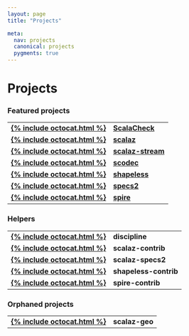```yaml
---
layout: page
title: "Projects"

meta:
  nav: projects
  canonical: projects
  pygments: true
---
```


Projects
========

### Featured projects

<table style="font-weight: bold;">
  <tr>
    <td><a class="btn" href="https://github.com/rickynils/scalacheck">{% include octocat.html %}</a></td>
    <td><a href="http://scalacheck.org">ScalaCheck</a></td>
  </tr>
  <tr>
    <td><a class="btn" href="https://github.com/scalaz/scalaz">{% include octocat.html %}</a></td>
    <td><a href="{{ site.baseurl }}/projects/scalaz">scalaz</a></td>
  </tr>
  <tr>
    <td><a class="btn" href="https://github.com/scalaz/scalaz-stream">{% include octocat.html %}</a></td>
    <td><a href="{{ site.baseurl }}/projects/scalaz">scalaz-stream</a></td>
  </tr>
  <tr>
    <td><a class="btn" href="https://github.com/scodec/scodec">{% include octocat.html %}</a></td>
    <td><a href="{{ site.baseurl }}/projects/scodec">scodec</a></td>
  </tr>
  <tr>
    <td><a class="btn" href="https://github.com/milessabin/shapeless">{% include octocat.html %}</a></td>
    <td><a href="{{ site.baseurl }}/projects/shapeless">shapeless</a></td>
  </tr>
  <tr>
    <td><a class="btn" href="https://github.com/etorreborre/specs2">{% include octocat.html %}</a></td>
    <td><a href="http://specs2.org">specs2</a></td>
  </tr>
  <tr>
    <td><a class="btn" href="https://github.com/non/spire">{% include octocat.html %}</a></td>
    <td><a href="{{ site.baseurl }}/projects/spire">spire</a></td>
  </tr>
</table>

<h3 id="sec-helpers">Helpers</h3>

<table style="font-weight: bold;">
  <tr>
    <td><a class="btn" href="https://github.com/typelevel/discipline">{% include octocat.html %}</a></td>
    <td>discipline</td>
  </tr>
  <tr>
    <td><a class="btn" href="https://github.com/typelevel/scalaz-contrib">{% include octocat.html %}</a></td>
    <td>scalaz-contrib</td>
  </tr>
  <tr>
    <td><a class="btn" href="https://github.com/typelevel/scalaz-specs2">{% include octocat.html %}</a></td>
    <td>scalaz-specs2</td>
  </tr>
  <tr>
    <td><a class="btn" href="https://github.com/typelevel/shapeless-contrib">{% include octocat.html %}</a></td>
    <td>shapeless-contrib</td>
  </tr>
  <tr>
    <td><a class="btn" href="https://github.com/typelevel/spire-contrib">{% include octocat.html %}</a></td>
    <td>spire-contrib</td>
  </tr>
</table>

### Orphaned projects

<table style="font-weight: bold;">
  <tr>
    <td><a class="btn" href="https://github.com/scalaz/scalaz-geo">{% include octocat.html %}</a></td>
    <td>scalaz-geo</td>
  </tr>
</table>
